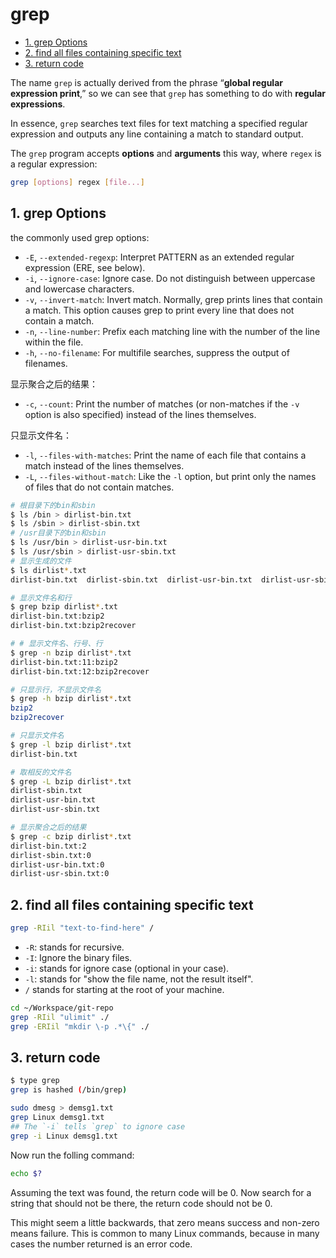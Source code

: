 # grep

<!-- TOC -->

- [1. grep Options](#1-grep-options)
- [2. find all files containing specific text](#2-find-all-files-containing-specific-text)
- [3. return code](#3-return-code)

<!-- /TOC -->

The name `grep` is actually derived from the phrase “**global regular expression print**,” so we can see that `grep` has something to do with **regular expressions**.

In essence, `grep` searches text files for text matching a specified regular expression and outputs any line containing a match to standard output.

The `grep` program accepts **options** and **arguments** this way, where `regex` is a regular expression:

```bash
grep [options] regex [file...]
```

## 1. grep Options

the commonly used grep options:

- `-E`, `--extended-regexp`: Interpret PATTERN as an extended regular expression (ERE, see below).
- `-i`, `--ignore-case`: Ignore case. Do not distinguish between uppercase
and lowercase characters.
- `-v`, `--invert-match`: Invert match. Normally, grep prints lines that contain a match. This option causes grep to print every line that does not contain a match.
- `-n`, `--line-number`: Prefix each matching line with the number of the line within the file.
- `-h`, `--no-filename`: For multifile searches, suppress the output of filenames.

显示聚合之后的结果：

- `-c`, `--count`: Print the number of matches (or non-matches if the `-v` option is also specified) instead of the lines themselves.

只显示文件名：

- `-l`, `--files-with-matches`: Print the name of each file that contains a match instead of the lines themselves.
- `-L`, `--files-without-match`: Like the `-l` option, but print only the names of files that do not contain matches.

```bash
# 根目录下的bin和sbin
$ ls /bin > dirlist-bin.txt
$ ls /sbin > dirlist-sbin.txt
# /usr目录下的bin和sbin
$ ls /usr/bin > dirlist-usr-bin.txt
$ ls /usr/sbin > dirlist-usr-sbin.txt
# 显示生成的文件
$ ls dirlist*.txt
dirlist-bin.txt  dirlist-sbin.txt  dirlist-usr-bin.txt  dirlist-usr-sbin.txt
```

```bash
# 显示文件名和行
$ grep bzip dirlist*.txt
dirlist-bin.txt:bzip2
dirlist-bin.txt:bzip2recover

# # 显示文件名、行号、行
$ grep -n bzip dirlist*.txt
dirlist-bin.txt:11:bzip2
dirlist-bin.txt:12:bzip2recover

# 只显示行，不显示文件名
$ grep -h bzip dirlist*.txt
bzip2
bzip2recover

# 只显示文件名
$ grep -l bzip dirlist*.txt
dirlist-bin.txt

# 取相反的文件名
$ grep -L bzip dirlist*.txt
dirlist-sbin.txt
dirlist-usr-bin.txt
dirlist-usr-sbin.txt

# 显示聚合之后的结果
$ grep -c bzip dirlist*.txt
dirlist-bin.txt:2
dirlist-sbin.txt:0
dirlist-usr-bin.txt:0
dirlist-usr-sbin.txt:0
```

## 2. find all files containing specific text

```bash
grep -RIil "text-to-find-here" /
```

- `-R`: stands for recursive.
- `-I`: Ignore the binary files.
- `-i`: stands for ignore case (optional in your case).
- `-l`: stands for "show the file name, not the result itself".
- `/` stands for starting at the root of your machine.

```bash
cd ~/Workspace/git-repo
grep -RIil "ulimit" ./
grep -ERIil "mkdir \-p .*\{" ./
```

## 3. return code

```bash
$ type grep
grep is hashed (/bin/grep)
```

```bash
sudo dmesg > demsg1.txt
grep Linux demsg1.txt
## The `-i` tells `grep` to ignore case
grep -i Linux demsg1.txt
```

Now run the folling command:

```bash
echo $?
```

Assuming the text was found, the return code will be 0. Now search for a string that should not be there, the return code should not be 0.

This might seem a little backwards, that zero means success and non-zero means failure. This is common to many Linux commands, because in many cases the number returned is an error code.
